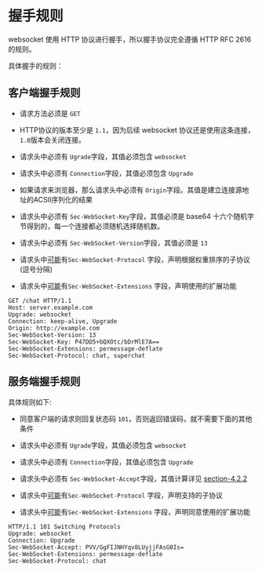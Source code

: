 # 握手规则

websocket 使用 HTTP 协议进行握手，所以握手协议完全遵循 HTTP RFC 2616 的规则。

具体握手的规则：

## 客户端握手规则

- 请求方法必须是 `GET`

- HTTP协议的版本至少是 `1.1`，因为后续 websocket 协议还是使用这条连接，`1.0`版本会关闭连接。

- 请求头中必须有 `Ugrade`字段，其值必须包含 `websocket`

- 请求头中必须有 `Connection`字段，其值必须包含 `Upgrade`

- 如果请求来浏览器，那么请求头中必须有 `Origin`字段。其值是建立连接源地址的ACSII序列化的结果

- 请求头中必须有 `Sec-WebSocket-Key`字段，其值必须是 base64 十六个随机字节得到的，每一个连接都必须随机选择随机数。

- 请求头中必须有 `Sec-WebSocket-Version`字段，其值必须是 `13`

- 请求头中<u>可能</u>有`Sec-WebSocket-Protocol` 字段，声明根据权重排序的子协议(逗号分隔)

- 请求头中<u>可能</u>有`Sec-WebSocket-Extensions` 字段，声明使用的扩展功能

```http
GET /chat HTTP/1.1
Host: server.example.com
Upgrade: websocket
Connection: keep-alive, Upgrade
Origin: http://example.com
Sec-WebSocket-Version: 13
Sec-WebSocket-Key: P47DD5+bQXOtc/bDrMlE7A==
Sec-WebSocket-Extensions: permessage-deflate
Sec-WebSocket-Protocol: chat, superchat
```

## 服务端握手规则

具体规则如下:

- 同意客户端的请求则回复状态码 `101`，否则返回错误码，就不需要下面的其他条件

- 请求头中必须有 `Ugrade`字段，其值必须包含 `websocket`

- 请求头中必须有 `Connection`字段，其值必须包含 `Upgrade`

- 请求头中必须有 `Sec-WebSocket-Accept`字段，其值计算详见 [section-4.2.2](https://www.rfc-editor.org/rfc/rfc6455#section-4.2.2)

- 请求头中<u>可能</u>有`Sec-WebSocket-Protocol` 字段，声明支持的子协议

- 请求头中<u>可能</u>有`Sec-WebSocket-Extensions` 字段，声明同意使用的扩展功能

```http
HTTP/1.1 101 Switching Protocols
Upgrade: websocket
Connection: Upgrade
Sec-WebSocket-Accept: PVV/GgFIJNHYqv8LUyjjFAsG0Is=
Sec-WebSocket-Extensions: permessage-deflate
Sec-WebSocket-Protocol: chat
```
